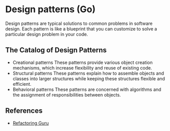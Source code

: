 # Design patterns (Go)
Design patterns are typical solutions to common problems in software design. Each pattern is like a blueprint that you can customize to solve a particular design problem in your code.

## The Catalog of Design Patterns
- Creational patterns
    These patterns provide various object creation mechanisms, which increase flexibility and reuse of existing code.
- Structural patterns
    These patterns explain how to assemble objects and classes into larger structures while keeping these structures flexible and efficient.
- Behavioral patterns
    These patterns are concerned with algorithms and the assignment of responsibilities between objects.

## References
- [Refactoring Guru](https://refactoring.guru/)